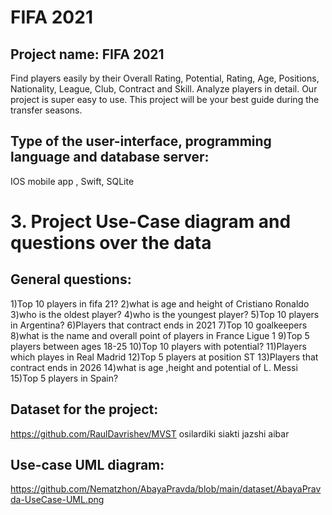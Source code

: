 # FIFA 2021
## Project name: FIFA 2021
Find players easily by their Overall Rating, Potential, Rating, Age, Positions, Nationality, League, Club, Contract and Skill. Analyze players in detail. Our project is super easy to use. This project will be your best guide during the transfer seasons.

## Type of the user-interface, programming language and database server:
IOS mobile app , Swift, SQLite

# 3. Project Use-Case diagram and questions over the data
## General questions:
1)Top 10 players in fifa 21?
2)what is age and height of Cristiano Ronaldo
3)who is the oldest player?
4)who is the youngest player?
5)Top 10 players in Argentina?
6)Players that contract ends in 2021
7)Top 10 goalkeepers
8)what is the name and overall point of players in France Ligue 1
9)Top 5 players between ages 18-25
10)Top 10 players with potential?
11)Players which playes in Real Madrid 
12)Top 5 players at position ST 
13)Players that contract ends in 2026
14)what is age ,height and potential of L. Messi
15)Top 5 players in Spain?

## Dataset for the project:
https://github.com/RaulDavrishev/MVST osilardiki siakti jazshi aibar 

## Use-case UML diagram:
https://github.com/Nematzhon/AbayaPravda/blob/main/dataset/AbayaPravda-UseCase-UML.png
